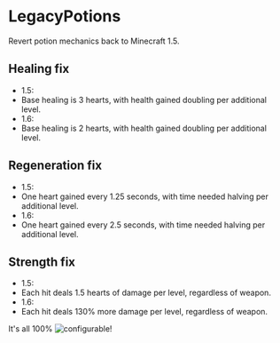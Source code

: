 # LegacyPotions
Revert potion mechanics back to Minecraft 1.5.

## Healing fix
* 1.5:
 * Base healing is 3 hearts, with health gained doubling per additional level.
* 1.6:
 * Base healing is 2 hearts, with health gained doubling per additional level.

## Regeneration fix
* 1.5:
 * One heart gained every 1.25 seconds, with time needed halving per additional level.
* 1.6:
 * One heart gained every 2.5 seconds, with time needed halving per additional level.

## Strength fix
* 1.5:
 * Each hit deals 1.5 hearts of damage per level, regardless of weapon.
* 1.6:
 * Each hit deals 130% more damage per level, regardless of weapon.

It's all 100% ![configurable](https://github.com/HunterGPlays/LegacyPotions/blob/master/src/main/resources/config.yml)!